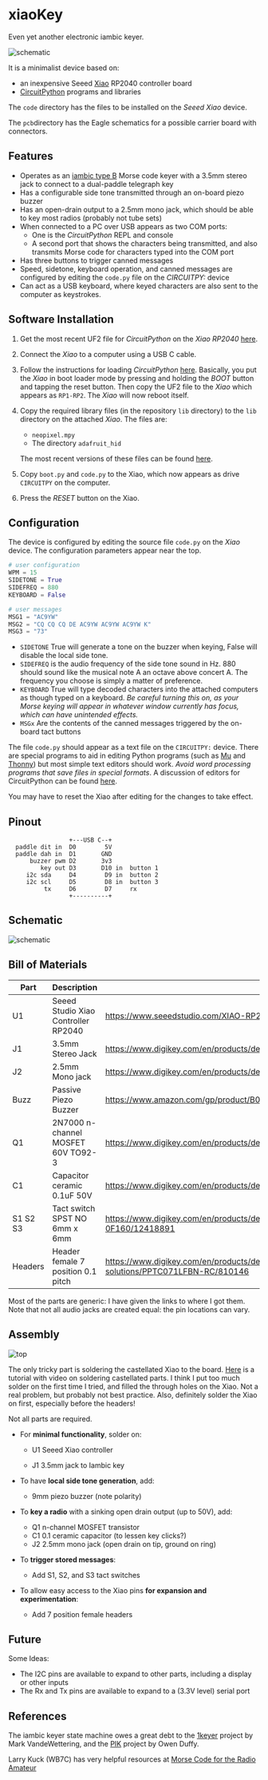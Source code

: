 # xiaoKey

Even yet another electronic iambic keyer. 

![schematic](./img/assembly.png)

It is a minimalist device based on:

* an inexpensive Seeed [Xiao](https://www.seeedstudio.com/XIAO-RP2040-v1-0-p-5026.html) RP2040 controller board
* [CircuitPython](https://circuitpython.org/) programs and libraries

The `code` directory has the files to be installed on the *Seeed Xiao* device.

The `pcb`directory has the Eagle schematics for a possible carrier board with connectors.

## Features

* Operates as an [iambic type B](http://wb9kzy.com/modeab.pdf) Morse code keyer with a 3.5mm stereo jack to connect to a dual-paddle telegraph key
* Has a configurable side tone transmitted through an on-board piezo buzzer
* Has an open-drain output to a 2.5mm mono jack, which should be able to key most radios (probably not tube sets)
* When connected to a PC over USB appears as two COM ports:
  * One is the *CircuitPython* REPL and console
  * A second port that shows the characters being transmitted, and also transmits Morse code for characters typed into the COM port
* Has three buttons to trigger canned messages
* Speed, sidetone, keyboard operation, and canned messages are configured by editing the `code.py` file on the *CIRCUITPY:* device
* Can act as a USB keyboard, where keyed characters are also sent to the computer as keystrokes.  

## Software Installation

1. Get the most recent UF2 file for *CircuitPython* on the *Xiao RP2040* [here](https://circuitpython.org/board/seeeduino_xiao_rp2040/).

2. Connect the *Xiao* to a computer using a USB C cable.

3. Follow the instructions for loading *CircuitPython* [here](https://wiki.seeedstudio.com/XIAO-RP2040-with-CircuitPython/).  Basically, you put the *Xiao* in boot loader mode by pressing and holding the _BOOT_ button and tapping the reset button.   Then copy the UF2 file to the *Xiao* which appears as `RP1-RP2`. The *Xiao* will now reboot itself.

4. Copy the required library files (in the repository `lib` directory) to the `lib` directory on the attached *Xiao*.  The files are:

   * `neopixel.mpy`
   * The directory `adafruit_hid`

   The most recent versions of these files can be found [here](https://circuitpython.org/libraries).

5. Copy `boot.py` and `code.py` to the Xiao, which now appears as drive `CIRCUITPY` on the computer.

6. Press the *RESET* button on the Xiao.

## Configuration

The device is configured by editing the source file `code.py` on the *Xiao* device.  The configuration parameters appear near the top.

```python
# user configuration
WPM = 15
SIDETONE = True
SIDEFREQ = 880
KEYBOARD = False

# user messages
MSG1 = "AC9YW"
MSG2 = "CQ CQ CQ DE AC9YW AC9YW AC9YW K"
MSG3 = "73"
```

* `SIDETONE` True will generate a tone on the buzzer when keying,  False will disable the local side tone.
* `SIDEFREQ` is the audio frequency of the side tone sound in Hz. 880 should sound like the musical note A an octave above concert A.  The frequency you choose is simply a matter of preference.
* `KEYBOARD` True will type decoded characters into the attached computers as though typed on a keyboard. *Be careful turning this on, as your Morse keying will appear in whatever window currently has focus, which can have unintended effects.*
* `MSGx` Are the contents of the canned messages triggered by the on-board tact buttons

The file `code.py` should appear as a text file on the `CIRCUITPY:` device.  There are special programs to aid in editing Python programs (such as [Mu](https://codewith.mu/) and [Thonny](https://thonny.org/)) but most simple text editors should work.  *Avoid word processing programs that save files in special formats*.   A discussion of editors for CircuitPython can be found [here](https://learn.adafruit.com/welcome-to-circuitpython/recommended-editors).

You may have to reset the Xiao after editing for the changes to take effect.

## Pinout

```
                 +---USB C--+  
  paddle dit in  D0        5V
  paddle dah in  D1       GND
      buzzer pwm D2       3v3
         key out D3       D10 in  button 1
     i2c sda     D4        D9 in  button 2 
     i2c scl     D5        D8 in  button 3
          tx     D6        D7     rx
                 +----------+
```

## Schematic

![schematic](./img/xiaokey.png)

## Bill of Materials

| Part     | Description                         | Link                                                         |
| -------- | ----------------------------------- | ------------------------------------------------------------ |
| U1       | Seeed Studio Xiao Controller RP2040 | https://www.seeedstudio.com/XIAO-RP2040-v1-0-p-5026.html     |
| J1       | 3.5mm Stereo Jack                   | https://www.digikey.com/en/products/detail/cui-devices/SJ1-3523N/738689 |
| J2       | 2.5mm Mono jack                     | https://www.digikey.com/en/products/detail/cui-devices/MJ1-2503A/738679 |
| Buzz     | Passive Piezo Buzzer                | https://www.amazon.com/gp/product/B018I1WBNQ/                |
| Q1       | 2N7000 n-channel MOSFET 60V TO92-3  | https://www.digikey.com/en/products/detail/onsemi/2N7000-D74Z/3478161 |
| C1       | Capacitor ceramic 0.1uF 50V         | https://www.digikey.com/en/products/detail/kemet/C315C103K5R5TA7303/3726109 |
| S1 S2 S3 | Tact switch SPST NO 6mm x 6mm       | https://www.digikey.com/en/products/detail/cit-relay-and-switch/CT11025-0F160/12418891 |
| Headers  | Header female 7 position 0.1 pitch  | https://www.digikey.com/en/products/detail/sullins-connector-solutions/PPTC071LFBN-RC/810146 |

Most of the parts are generic:  I have given the links to where I got them.  Note that not all audio jacks are created equal:  the pin locations can vary.

## Assembly

![top](./img/top.png)

The only tricky part is soldering the castellated Xiao to the board. [Here](https://learn.sparkfun.com/tutorials/how-to-solder-castellated-mounting-holes/all) is a tutorial with video on soldering castellated parts.  I think I put too much solder on the first time I tried, and filled the through holes on the Xiao.  Not a real problem, but probably not best practice.  Also, definitely solder the Xiao on first, especially before the headers!  

Not all parts are required.

* For **minimal functionality**, solder on:

  * U1 Seeed Xiao controller

  * J1 3.5mm jack to Iambic key

* To have **local side tone generation**, add:
  * 9mm piezo buzzer (note polarity)
* To **key a radio** with a sinking open drain output (up to 50V), add:
  * Q1 n-channel MOSFET transistor
  * C1 0.1 ceramic capacitor (to lessen key clicks?)
  * J2 2.5mm mono jack (open drain on tip, ground on ring)
* To **trigger stored messages**:
  * Add S1, S2, and S3 tact switches
* To allow easy access to the Xiao pins **for expansion and experimentation**:
  * Add 7 position female headers

## Future

Some Ideas:

* The I2C pins are available to expand to other parts, including a display or other inputs
* The Rx and Tx pins are available to expand to a (3.3V level) serial port

## References

The iambic keyer state machine owes a great debt to the [1keyer](https://hackaday.io/project/18841-1keyer/log/50103-state-machine-of-the-union) project by Mark VandeWettering, and the [PIK](https://owenduffy.net/module/pik/pik.htm) project by Owen Duffy.

Larry Kuck (WB7C) has very helpful resources at [Morse Code for the Radio Amateur](https://www.morsecodeclassnet.com/)

